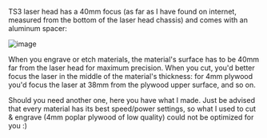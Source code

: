 TS3 laser head has a 40mm focus (as far as I have found on internet, measured from the bottom of the laser head chassis) and comes with an aluminum spacer:

![image](https://user-images.githubusercontent.com/14162452/222268441-d7c0cf28-f933-47f4-ba89-a0f95ce2a848.png)


When you engrave or etch materials, the material's surface has to be 40mm far from the laser head for maximum precision. 
When you cut, you'd better focus the laser in the middle of the material's thickness: for 4mm plywood you'd focus the laser at 38mm from the plywood upper surface, and so on.

Should you need another one, here you have what I made. Just be advised that every material has its best speed/power settings, so what I used to cut & engrave (4mm poplar plywood of low quality) could not be optimized for you :)
